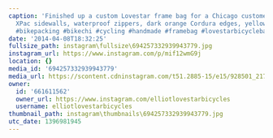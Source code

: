 ```yaml
---
caption: 'Finished up a custom Lovestar frame bag for a Chicago customer. Hi-vis orange
  XPac sidewalls, waterproof zippers, dark orange Cordura edges, yellow interior.
  #bikepacking #bikechi #cycling #handmade #framebag #lovestarbicyclebags'
date: '2014-04-08T18:32:25'
fullsize_path: instagram\fullsize\694257332939943779.jpg
instagram_url: https://www.instagram.com/p/mif12wmG9j
location: {}
media_id: '694257332939943779'
media_url: https://scontent.cdninstagram.com/t51.2885-15/e15/928501_217686491774276_396442610_n.jpg?ig_cache_key=Njk0MjU3MzMyOTM5OTQzNzc5.2
owner:
  id: '661611562'
  owner_url: https://www.instagram.com/elliotlovestarbicycles
  username: elliotlovestarbicycles
thumbnail_path: instagram\thumbnails\694257332939943779.jpg
utc_date: 1396981945
---
```


